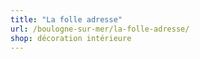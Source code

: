 ```yaml
---
title: "La folle adresse"
url: /boulogne-sur-mer/la-folle-adresse/
shop: décoration intérieure
---
```

